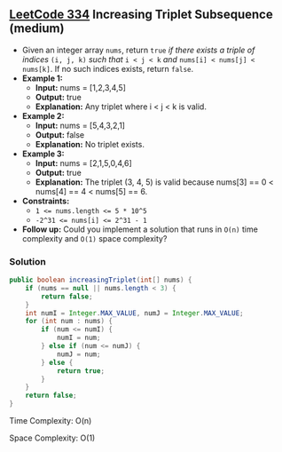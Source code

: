 ## [LeetCode 334](https://leetcode.com/problems/increasing-triplet-subsequence/) Increasing Triplet Subsequence (medium)

- Given an integer array `nums`, return `true` _if there exists a triple of indices_ `(i, j, k)` _such that_ `i < j < k` _and_ `nums[i] < nums[j] < nums[k]`. If no such indices exists, return `false`.
- **Example 1:**
    - **Input:** nums = [1,2,3,4,5]
    - **Output:** true
    - **Explanation:** Any triplet where i < j < k is valid.
- **Example 2:**
    - **Input:** nums = [5,4,3,2,1]
    - **Output:** false
    - **Explanation:** No triplet exists.
- **Example 3:**
    - **Input:** nums = [2,1,5,0,4,6]
    - **Output:** true
    - **Explanation:** The triplet (3, 4, 5) is valid because nums[3] == 0 < nums[4] == 4 < nums[5] == 6.
- **Constraints:**
    -   `1 <= nums.length <= 5 * 10^5`
    -   `-2^31 <= nums[i] <= 2^31 - 1`
- **Follow up:** Could you implement a solution that runs in `O(n)` time complexity and `O(1)` space complexity?

### Solution

```java
public boolean increasingTriplet(int[] nums) {
    if (nums == null || nums.length < 3) {
        return false;
    }
    int numI = Integer.MAX_VALUE, numJ = Integer.MAX_VALUE;
    for (int num : nums) {
        if (num <= numI) {
            numI = num;
        } else if (num <= numJ) {
            numJ = num;
        } else {
            return true;
        }
    }
    return false;
}
```

Time Complexity: O(n)

Space Complexity: O(1)